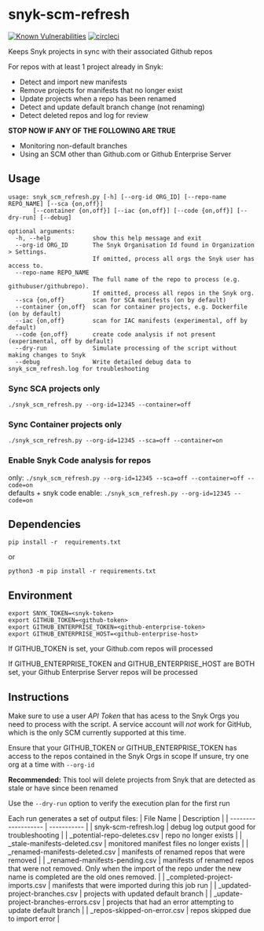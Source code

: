 # snyk-scm-refresh
[![Known Vulnerabilities](https://snyk.io/test/github/snyk-tech-services/snyk-scm-refresh/badge.svg)](https://snyk.io/test/github/snyk-tech-services/snyk-scm-refresh) [![circleci](https://circleci.com/gh/snyk-tech-services/snyk-scm-refresh.svg?style=svg)](https://circleci.com/gh/snyk-tech-services/snyk-scm-refresh)

Keeps Snyk projects in sync with their associated Github repos

For repos with at least 1 project already in Snyk:
- Detect and import new manifests
- Remove projects for manifests that no longer exist
- Update projects when a repo has been renamed 
- Detect and update default branch change (not renaming)
- Detect deleted repos and log for review

**STOP NOW IF ANY OF THE FOLLOWING ARE TRUE**
- Monitoring non-default branches
- Using an SCM other than Github.com or Github Enterprise Server

## Usage
```
usage: snyk_scm_refresh.py [-h] [--org-id ORG_ID] [--repo-name REPO_NAME] [--sca {on,off}] 
       [--container {on,off}] [--iac {on,off}] [--code {on,off}] [--dry-run] [--debug]

optional arguments:
  -h, --help            show this help message and exit
  --org-id ORG_ID       The Snyk Organisation Id found in Organization > Settings. 
                        If omitted, process all orgs the Snyk user has access to.
  --repo-name REPO_NAME
                        The full name of the repo to process (e.g. githubuser/githubrepo). 
                        If omitted, process all repos in the Snyk org.
  --sca {on,off}        scan for SCA manifests (on by default)
  --container {on,off}  scan for container projects, e.g. Dockerfile (on by default)
  --iac {on,off}        scan for IAC manifests (experimental, off by default)
  --code {on,off}       create code analysis if not present (experimental, off by default)
  --dry-run             Simulate processing of the script without making changes to Snyk
  --debug               Write detailed debug data to snyk_scm_refresh.log for troubleshooting
```

### Sync SCA projects only
`./snyk_scm_refresh.py --org-id=12345 --container=off`

### Sync Container projects only
`./snyk_scm_refresh.py --org-id=12345 --sca=off --container=on`

### Enable Snyk Code analysis for repos
only: `./snyk_scm_refresh.py --org-id=12345 --sca=off --container=off --code=on` \
defaults + snyk code enable: `./snyk_scm_refresh.py --org-id=12345 --code=on`


## Dependencies
```
pip install -r  requirements.txt
```
or
```
python3 -m pip install -r requirements.txt
```
## Environment
```
export SNYK_TOKEN=<snyk-token>
export GITHUB_TOKEN=<github-token>
export GITHUB_ENTERPRISE_TOKEN=<github-enterprise-token>
export GITHUB_ENTERPRISE_HOST=<github-enterprise-host>
```
If GITHUB_TOKEN is set, your Github.com repos will processed

If GITHUB_ENTERPRISE_TOKEN and GITHUB_ENTERPRISE_HOST are BOTH set, your Github Enterprise Server repos will be processed

## Instructions
Make sure to use a user *API Token* that has acess to the Snyk Orgs you need to process with the script.  A service account will *not* work for GitHub, which is the only SCM currently supported at this time.

Ensure that your GITHUB_TOKEN or GITHUB_ENTERPRISE_TOKEN has access to the repos contained in the Snyk Orgs in scope
If unsure, try one org at a time with `--org-id`


**Recommended:** 
This tool will delete projects from Snyk that are detected as stale or have since been renamed
  
Use the `--dry-run` option to verify the execution plan for the first run

  Each run generates a set of output files:
| File Name           | Description |
| ------------------- | ----------- |
| snyk-scm-refresh.log | debug log output good for troubleshooting |
| _potential-repo-deletes.csv | repo no longer exists |
| _stale-manifests-deleted.csv | monitored manifest files no longer exists |
| _renamed-manifests-deleted.csv | manifests of renamed repos that were removed |
| _renamed-manifests-pending.csv | manifests of renamed repos that were not removed. Only when the import of the repo under the new name is completed are the old ones removed. |
| _completed-project-imports.csv | manifests that were imported during this job run |
| _updated-project-branches.csv | projects with updated default branch  |
| _update-project-branches-errors.csv | projects that had an error attempting to update default branch |
| _repos-skipped-on-error.csv | repos skipped due to import error |
